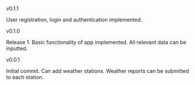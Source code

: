 v0.1.1

User registration, login and authentication implemented.

v0.1.0

Release 1.
Basic functionality of app implemented.
All relevant data can be inputted.

v0.0.1

Initial commit.
Can add weather stations.
Weather reports can be submitted to each station.
